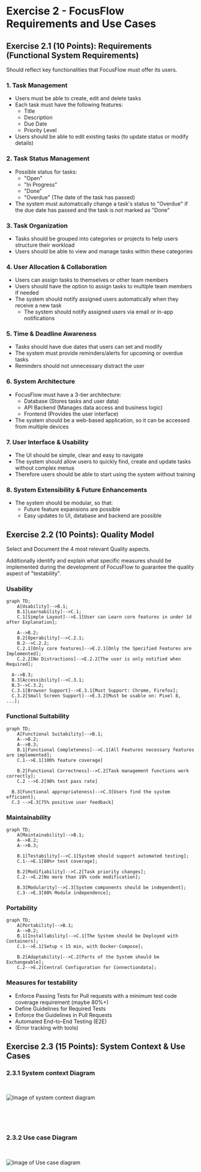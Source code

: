 # Exercise 2 - FocusFlow Requirements and Use Cases

## Exercise 2.1 (10 Points): Requirements (Functional System Requirements)

Should reflect key functionalities that FocusFlow must offer its users.

### 1. Task Management

- Users must be able to create, edit and delete tasks
- Each task must have the following features:
  - Title
  - Description
  - Due Date
  - Priority Level
- Users should be able to edit existing tasks (to update status or modify details)

### 2. Task Status Management

- Possible status for tasks:
  - "Open"
  - "In Progress"
  - "Done"
  - "Overdue" (The date of the task has passed)
- The system must automatically change a task's status to "Overdue" if the due date has passed and the task is not marked as "Done"

### 3. Task Organization

- Tasks should be grouped into categories or projects to help users structure their workload
- Users should be able to view and manage tasks within these categories

### 4. User Allocation & Collaboration

- Users can assign tasks to themselves or other team members
- Users should have the option to assign tasks to multiple team members if needed
- The system should notify assigned users automatically when they receive a new task
  - The system should notify assigned users via email or in-app notifications

### 5. Time & Deadline Awareness

- Tasks should have due dates that users can set and modify
- The system must provide reminders/alerts for upcoming or overdue tasks
- Reminders should not unnecessary distract the user

### 6. System Architecture

- FocusFlow must have a 3-tier architecture:
  - Database (Stores tasks and user data)
  - API Backend (Manages data access and business logic)
  - Frontend (Provides the user interface)
- The system should be a web-based application, so it can be accessed from multiple devices

### 7. User Interface & Usability

- The UI should be simple, clear and easy to navigate
- The system should allow users to quickly find, create and update tasks without complex menus
- Therefore users should be able to start using the system without training

### 8. System Extensibility & Future Enhancements

- The system should be modular, so that:
  - Future feature expansions are possible
  - Easy updates to UI, database and backend are possible

## Exercise 2.2 (10 Points): Quality Model

Select and Document the 4 most relevant Quality aspects.

Additionally identify and explain what specific measures should be implemented during the
development of FocusFlow to guarantee the quality aspect of "testability".

### Usability

```mermaid
graph TD;
    A[Usability]-->B.1;
    B.1[Learnability]-->C.1;
    C.1[Simple Layout]-->E.1[User can Learn core features in under 1d after Explanation];

    A-->B.2;
    B.2[Operability]-->C.2.1;
    B.2-->C.2.2;
    C.2.1[Only core features]-->E.2.1[Only the Specified Features are Implemented];
    C.2.2[No Distractions]-->E.2.2[The user is only notified when Required];

  A-->B.3;
  B.3[Accessibility]-->C.3.1;
  B.3-->C.3.2;
  C.3.1[Browser Support]-->E.3.1[Must Support: Chrome, Firefox];
  C.3.2[Small Screen Support]-->E.3.2[Must be usable on: Pixel 8, ...];
```

### Functional Suitability

```mermaid
graph TD;
    A[Functional Suitability]-->B.1;
    A-->B.2;
    A-->B.3;
    B.1[Functional Completeness]-->C.1[All Features necessary features are implemented];
    C.1-->E.1[100% feature coverage]

    B.2[Functional Correctness]-->C.2[Task management functions work correctly];
    C.2 -->E.2[90% test pass rate]

  B.3[Functional appropriateness]-->C.3[Users find the system efficient];
  C.3 -->E.3[75% positive user feedback]

```

### Maintainability

```mermaid
graph TD;
    A[Maintainability]-->B.1;
    A-->B.2;
    A-->B.3;

    B.1[Testability]-->C.1[System should support automated testing];
    C.1-->E.1[80%+ test coverage];

    B.2[Modifiability]-->C.2[Task priority changes];
    C.2-->E.2[No more than 10% code modification];

    B.3[Modularity]-->C.3[System components should be independent];
    C.3-->E.3[80% Module independence];
```

### Portability

```mermaid
graph TD;
    A[Portability]-->B.1;
    A-->B.2;
    B.1[Installability]-->C.1[The System should be Deployed with Containers];
    C.1-->E.1[Setup < 15 min, with Docker-Compose];

    B.2[Adaptability]-->C.2[Parts of the System should be Exchangeable];
    C.2-->E.2[Central Configuration for Connectiondata];
```

### Measures for testability

- Enforce Passing Tests for Pull requests with a minimum test code coverage requirement (maybe 80%+)
- Define Guidelines for Required Tests
- Enforce the Guidelines in Pull Requests
- Automated End-to-End Testing (E2E)
- (Error tracking with tools)

## Exercise 2.3 (15 Points): System Context & Use Cases

### 2.3.1 System context Diagram
</br>

![Image of system context diagram](/docs/Pictures/Context_diagram.png)

</br></br></br>

### 2.3.2 Use case Diagram
</br> 

![Image of Use case diagram](/docs/Pictures/Use_case_diagram.png)


